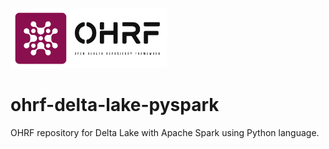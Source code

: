 <p>
<img src="https://github.com/open-health-repository-framework/ohrf-delta-lake-pyspark/blob/main/docs/images/ohrf-logo-m.png" alt="OHRF" width="250px" />
</p>

# ohrf-delta-lake-pyspark
OHRF repository for Delta Lake with Apache Spark using Python language.
